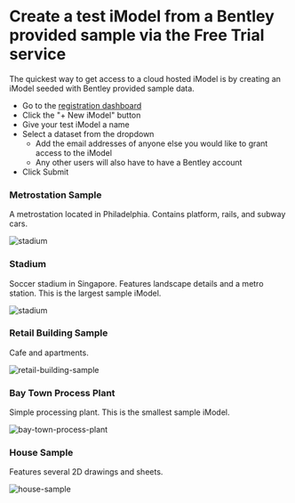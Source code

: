 # Create a test iModel from a Bentley provided sample via the Free Trial service

The quickest way to get access to a cloud hosted iModel is by creating an iModel seeded with Bentley provided sample data.

- Go to the [registration dashboard](../../../getting-started/registration-dashboard/?tab=1&create=bentleyExample)
- Click the "+ New iModel" button
- Give your test iModel a name
- Select a dataset from the dropdown
  - Add the email addresses of anyone else you would like to grant access to the iModel
  - Any other users will also have to have a Bentley account
- Click Submit

### Metrostation Sample

A metrostation located in Philadelphia. Contains platform, rails, and subway cars.

![stadium]($docs/learning/tutorials/images/metrostation.png)

### Stadium

Soccer stadium in Singapore. Features landscape details and a metro station. This is the largest sample iModel.

![stadium]($docs/learning/tutorials/images/stadium.png)

### Retail Building Sample

Cafe and apartments.

![retail-building-sample]($docs/learning/tutorials/images/retail-building-sample.png)

### Bay Town Process Plant

Simple processing plant. This is the smallest sample iModel.

![bay-town-process-plant]($docs/learning/tutorials/images/bay-town-process-plant.png)

### House Sample

Features several 2D drawings and sheets.

![house-sample]($docs/learning/tutorials/images/house-sample.png)
